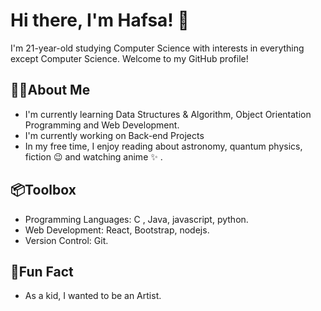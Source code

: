 # Hi there, I'm Hafsa! 👋

I'm 21-year-old studying Computer Science with interests in everything except Computer Science. Welcome to my GitHub profile!

## 👧🏻About Me

-  I'm currently learning Data Structures & Algorithm, Object Orientation Programming and Web Development.
-  I'm currently working on Back-end Projects 
-  In my free time, I enjoy reading about astronomy, quantum physics, fiction 😉 and watching anime ✨ .

## 📦Toolbox

- Programming Languages: C , Java, javascript, python.
- Web Development: React, Bootstrap, nodejs.
- Version Control: Git.

## 🎈Fun Fact

- As a kid, I wanted to be an Artist.

